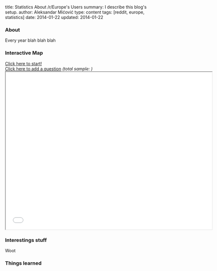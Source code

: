 title: Statistics About /r/Europe's Users
summary: I describe this blog's setup.
author: Aleksandar Mićović
type: content
tags: [reddit, europe, statistics]
date: 2014-01-22
updated: 2014-01-22

<script src="/static/res/reddit-europe-survey-end-of-2013/europe_survey.js"></script>
<link rel="stylesheet" type="text/css" href="/static/res/reddit-europe-survey-end-of-2013/extra.css" />

### About

Every year blah blah blah


### Interactive Map

<div id="start_app"><a href="#">Click here to start!</a></div>

<div id="new_question"></div>
<div id="questions_added"></div>

<div id="add_question">
  <a href="#">Click here to add a question</a> <em>(total sample: <span id="total"></span>)</em>
</div>

<div class="center"><iframe src="/static/res/reddit-europe-survey-end-of-2013/map.svg" width="680" height="520" class="overflow_hidden border_all" scrolling="no" id="map_of_europe"></iframe></div>


### Interestings stuff

Woot


### Things learned
